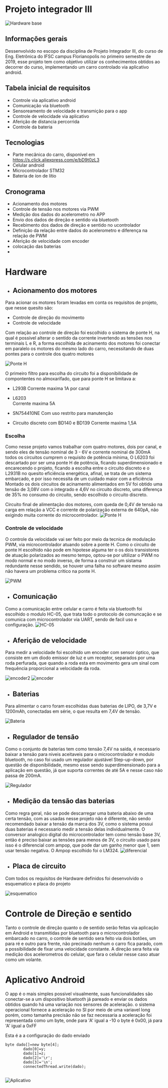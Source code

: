 # Projeto integrador III

![Hardware base](https://www.dhresource.com/0x0s/f2-albu-g7-M01-06-F9-rBVaSls0mXOACrsVAAHXBK3wNPo734.jpg/rob-um-conjunto-diy-inteligente-eletr-nica.jpg)

## Informações gerais
Dessenvolvido no escopo da disciplina de Projeto Integrador III, do curso de Eng. Eletrônica do IFSC campus Florianopolis no primeiro semestre de 2019, esse projeto tem como objetivo utilizar os conhecimentos obtidos ao decorrer do curso, implementando um carro controlado via aplicativo android.

## Tabela inicial de requisitos
* Controle via aplicativo android
* Comunicação via bluetooth
* Sensoreamento de velocidade e transmição para o app 
* Controle de velocidade via aplicativo 
* Aferição de distancia percorrida 
* Controle da bateria

## Tecnologias
* Parte mecânica do carro, disponível em https://s.click.aliexpress.com/e/bD9t0zL3
* Celular android
* Microcontrolador STM32
* Bateria de íon de lítio
	
## Cronograma
* Acionamento dos motores
* Controle de tensão nos motores via PWM
* Medição dos dados do acelerometro no APP
* Envio dos dados de direção e sentido via bluetooth
* Recebimento dos dados de direção e sentido no ucontrolador
* Definição da relação entre dados do acelerometro e diferença na relação de PWM
* Aferição de velocidade com encoder 
* colocação das baterias
* 



# Hardware

* ## Acionamento dos motores

Para acionar os motores foram levadas em conta os requisitos de projeto, que nesse quesito são:
* Controle de direção do movimento
* Controle de velocidade

Com relação ao controle de direção foi escolhido o sistema de ponte H, na qual é possivel alterar o sentido da corrente invertendo as tensões nos terminais L e R, a forma escolhida de acinamento dos motores foi conectar em paralelo os motores do mesmo lado do carro, necessitando de duas pontes para o controle dos quatro motores 

![Ponte H](https://i.ibb.co/JCv0MNN/ponte-h.png)

O primeiro filtro para escolha do circuito foi a disponibilidade de compontentes no almoxarifado, que para ponte H se limitava a:
* L293B
Corrente maxima 1A por canal

* L6203		
Corrente maxima 5A

* SN754410NE
Com uso restrito para manutenção

* Circuito discreto com BD140 e BD139
Corrente maxima 1,5A
 
### Escolha
Como nesse projeto vamos trabalhar com quatro motores, dois por canal, e sendo eles de tensão nominal de 3 - 6V e corrente nominal de 300mA todos os circuitos cumprem o requisito de potência mínima, O L6203 foi descartado por ser uma ponte H de potência, ficando superdimensionado e encarecendo o projeto, ficando a escolha entre o circuito discreto e o L2931B no quesito eficiência energética, afinal, se trata de um sistema embarcado, e por isso necessita de um cuidado maior com a eficiência
Montado os dois circuitos de acinamento alimentados em 5V foi obtido uma tensão de 3,08V com o integrado e 4,6V no circuito discreto, uma diferença de 35% no consumo do circuito, sendo escolhido o circuito discreto.  

Circuito final de alimentação dos motores, com queda de 0,4V de tensão na carga em relação a VCC e corrente de polarização externa de 640pA, não exigindo muita corrente do microcontrolador.
![Ponte H](https://i.ibb.co/ZXjB03W/ponte.png)


### Controle de velocidade
O controle da velocidade vai ser feito por meio da tecnica de modulação PWM, via microcontrolador atuando sobre a ponte H.
Como o circuito de ponte H escolhido não pode em hipotese alguma ter o os dois transistores de atuação polarizados ao mesmo tempo, optou-se por ultilizar o PWM no modo normal e no modo inverso, de forma a construir um sistama redundante nesse sendido, se houver uma falha no software mesmo assim não havera um problema critico na ponte H.

![PWM](https://i.ibb.co/jfv3VWc/TEK0000.png)

* ## Comunicação
Como a comunicação entre celular e carro é feita via bluetooth foi escolhido o modulo HC-05, que trata todo o protocolo de comuncação e se comunica com microcontrolador via UART, sendo de facil uso e configuração.
![HC-05](https://i.ebayimg.com/images/g/U7MAAOSw6jJb868K/s-l300.jpg)

* ## Aferição de velocidade 
Para medir a velocidade foi escolhido um encoder com sensor óptico, que consiste em um diodo emissor de luz e um receptor, separados por uma roda perfurada, que quando a roda esta em movimento gera um sinal com frequência proporcional a velocidade da roda.

![encoder2](https://1.bp.blogspot.com/-OuZFfcUnO-M/VsUIDJKn2WI/AAAAAAAAEsA/ZPVqUi8w9GM/s1600/Disco-Encoder.png)
![encoder](https://cdn.awsli.com.br/600x450/154/154718/produto/24268110/4b2e443ab4.jpg)

* ## Baterias 
Para alimentar o carro foram escolhidas duas baterias de LIPO, de 3,7V e 1200mAh, conectadas em série, o que resulta em 7,4V de tensão. 

![Bateria](https://encrypted-tbn2.gstatic.com/shopping?q=tbn:ANd9GcSpjiAIQ2f9JGUJtZus21vVg8vtvALbAbm2rqdRHKAY2R2VNm6NoqiVKkhJ6pQQutPrGLsdANjfVmnbD21Rb0aYAq7dlIuCOGFzmBbqDxXh0q080XQtv5Aq&usqp=CAc)
* ## Regulador de tensão
Como o conjunto de baterias tem como tensão 7,4V na saida, é necessario baixar a tensão para niveis aceitaveis para o microcontrolador e modulo bluetooth, no caso foi usado um regulador ajustável Step-up-down, por questão de disponibilidade, mesmo esse sendo superdimensionado para a aplicação em questão, já que suporta correntes de até 5A e nesse caso não passa de 200mA.

![Regulador](https://encrypted-tbn2.gstatic.com/shopping?q=tbn:ANd9GcRjVENEgTrkiV1Vze6-s10tEys9r3vkaPzhg1qAIwBDORowJBwdG1PJLQN5fljmezylaK7oFhByX1NvVY5adCad2kIMTrO27W_udAmgpGz_5cjcbanmmh95&usqp=CAc)

* ## Medição da tensão das baterias
Como regra geral, não se pode descarregar uma bateria abaixo de uma certa tensão, com as usadas nesse projeto não é diferente, não sendo recomendado baixar a tensão da marca dos 3V, como o sistema possui duas baterias é necessario medir a tensão delas individualmente. O conversor analogico digital do microcontrolador tem como tensão base 3V, então é preciso baixar as tensões para menos de 3V, o circuito usado para isso é o diferencial com ampop, que pode dar um ganho menor que 1, sem usar tensão negativa. O Ampop escolhido foi o LM324.
![diferencial](http://www.c2o.pro.br/hackaguas/figuras/amplificador_operacional_diferencial.png)


* ## Placa de circuito
Com todos os requisitos de Hardware definidos foi desenvolvido o esquematico e placa do projeto

![esquematico](https://i.ibb.co/CJ0CqbJ/esquematico-completo.png)



# Controle de Direção e sentido
Tanto o controle de direção quanto o de sentido serão feitas via aplicação em Android e transmitidas por bluetooth para o microcontrolador embarcado no carro, o controle de sentido sera feito via dois botões, um para ré e outro para frente, não precinado nenhum o carro fica parado, com a possibilidade de fixar uma velocidade constante. A direção sera feita via medição dos acelerometros do celular, que fara o celular nesse caso atuar como um volante.

# Aplicativo Android
O app é o mais simples possivel visualmente, suas funcionalidades são conectar-se a um dispositivo bluetooth já pareado e enviar os dados obtidos quando há uma variação nos sensores de aceleração. o sistema operacional fornece a aceleração no SI por meio de uma variavel long porém, como tamanha precisão não se faz necessaria a aceleração foi representada como um byte, onde para 'A' igual a -10 o byte é 0x00, já para 'A' igual a 0xFF


<p>
  Esta é a a configuração do dado enviado
  <pre><code>byte dado[]=new byte[4];
        dado[0]=y;
        dado[1]=z;
        dado[2]='\r';
        dado[3]='\n';
        connectedThread.write(dado);
  </code></pre>
</p>
	
![Aplicativo](https://i.ibb.co/M5RTsR4/Screenshot-2019-04-24-17-24-30-473-com-example-lucas-pi3.png)

